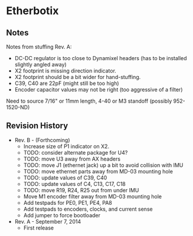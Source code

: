 # Etherbotix

## Notes

Notes from stuffing Rev. A:
 * DC-DC regulator is too close to Dynamixel headers (has to be installed slightly angled away)
 * X2 footprint is missing direction indicator.
 * X2 footprint should be a bit wider for hand-stuffing.
 * C39, C40 are 22pF (might still be too high)
 * Encoder capacitor values may not be right (too aggressive of a filter)

Need to source 7/16" or 11mm length, 4-40 or M3 standoff (possibly 952-1520-ND)

## Revision History

 * Rev. B - (Forthcoming)
   * Increase size of P1 indicator on X2.
   * TODO: consider alternate package for U4?
   * TODO: move U3 away from AX headers
   * TODO: move J1 (ethernet jack) up a bit to avoid collision with IMU
   * TODO: move ethernet parts away from MD-03 mounting hole
   * TODO: update values of C39, C40
   * TODO: update values of C4, C13, C17, C18
   * TODO: move R19, R24, R25 out from under IMU
   * Move M1 encoder filter away from MD-03 mounting hole
   * Add testpads for PE0, PE1, PE4, PA8
   * Add testpads to encoders, clocks, and current sense
   * Add jumper to force bootloader
 * Rev. A - September 7, 2014
   * First release
